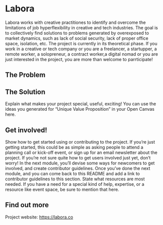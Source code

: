 # Labora
Labora works with creative practitiones to identify and overcome the limitations of job hyperflexibility in creative and tech industries. The goal is to collectively find solutions to problems generated by overexposed to market dynamics, such as lack of social security, 
lack of proper office space, isolation, etc. The project is currently in its theoretical phase. 
If you work in a creative or tech company or you are a freelancer, a startupper, a remote worker, a solopreneur, a contract worker,a digital nomad or you are just interested in the project, you are more than welcome to parrticipate!

## The Problem

## The Solution
Explain what makes your project special, useful, exciting! You can use the ideas you generated for “Unique Value Proposition” in your Open Canvas here.

## Get involved!

Show how to get started using or contributing to the project. If you’re just getting started, this could be as simple as asking people to attend a planning call or kick-off event, or sign up for an email newsletter about the project. If you’re not sure quite how to get users involved just yet, don’t worry! In the next module, you’ll devise some ways for newcomers to get involved, and create contributor guidelines. Once you’ve done the next module, and you can come back to this README and add a link to contributor guidelines to this section.
State what resources are most needed. If you have a need for a special kind of help, expertise, or a resource like event space, be sure to mention that here.
## Find out more
Project website: https://labora.co 
